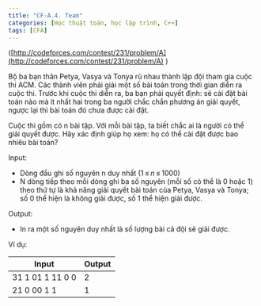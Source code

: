 ```yaml
---
title: "CF-A.4. Team"
categories: [Học thuật toán, học lập trình, C++]
tags: [CFA]
---
```


([http://codeforces.com/contest/231/problem/A](http://codeforces.com/contest/231/problem/A) )

Bộ ba bạn thân Petya, Vasya và Tonya rủ nhau thành lập đội tham gia cuộc thi ACM. Các thành viên phải giải một số bài toán trong thời gian diễn ra cuộc thi. Trước khi cuộc thi diễn ra, ba bạn phải quyết định: sẽ cài đặt bài toán nào mà ít nhất hai trong ba người chắc chắn phương án giải quyết, ngược lại thì bài toán đó chưa được cài đặt.

Cuộc thi gồm có n bài tập. Với mỗi bài tập, ta biết chắc ai là người có thể giải quyết được. Hãy xác định giúp họ xem: họ có thể cài đặt được bao nhiêu bài toán?

Input:

- Dòng đầu ghi số nguyên n duy nhất (1 ≤ _n_ ≤ 1000)
- N dòng tiếp theo mỗi dòng ghi ba số nguyên (mỗi số có thể là 0 hoặc 1) theo thứ tự là khả năng giải quyết bài toán của Petya, Vasya và Tonya; số 0 thể hiện là không giải được, số 1 thể hiện giải được.

Output:

- In ra một số nguyên duy nhất là số lượng bài cả đội sẽ giải được.

Ví dụ:

| **Input** | **Output** |
| --- | --- |
| 31 1 01 1 11 0 0 | 2 |
| 21 0 00 1 1 | 1 |